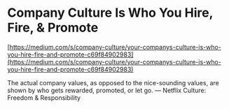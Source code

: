 # Company Culture Is Who You Hire, Fire, & Promote

[https://medium.com/s/company-culture/your-companys-culture-is-who-you-hire-fire-and-promote-c69f84902983](https://medium.com/s/company-culture/your-companys-culture-is-who-you-hire-fire-and-promote-c69f84902983)

The actual company values, as opposed to the nice-sounding values, are shown by who gets rewarded, promoted, or let go. — Netflix Culture: Freedom & Responsibility
